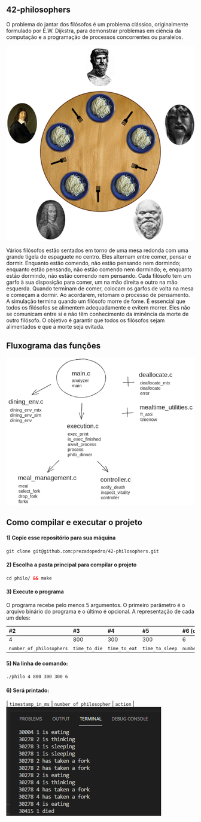 ## 42-philosophers

O problema do jantar dos filósofos é um problema clássico, originalmente formulado por E.W. Dijkstra, para demonstrar problemas em ciência da computação e a programação de processos concorrentes ou paralelos.

![alt text](img/philos.png)

Vários filósofos estão sentados em torno de uma mesa redonda com uma grande tigela de espaguete no centro. Eles alternam entre comer, pensar e dormir. Enquanto estão comendo, não estão pensando nem dormindo; enquanto estão pensando, não estão comendo nem dormindo; e, enquanto estão dormindo, não estão comendo nem pensando. Cada filósofo tem um garfo à sua disposição para comer, um na mão direita e outro na mão esquerda. Quando terminam de comer, colocam os garfos de volta na mesa e começam a dormir. Ao acordarem, retomam o processo de pensamento. A simulação termina quando um filósofo morre de fome. É essencial que todos os filósofos se alimentem adequadamente e evitem morrer. Eles não se comunicam entre si e não têm conhecimento da iminência da morte de outro filósofo. O objetivo é garantir que todos os filósofos sejam alimentados e que a morte seja evitada.

## Fluxograma das funções
![alt text](img/fluxograma.png)
## Como compilar e executar o projeto

#### 1) Copie esse repositório para sua máquina

```html
git clone git@github.com:prezadopedro/42-philosophers.git
```

#### 2) Escolha a pasta principal para compilar o projeto

```html
cd philo/ && make
```


#### 3) Execute o programa

O programa recebe pelo menos 5 argumentos. O primeiro parâmetro é o arquivo binário do programa e o último é opcional. A representação de cada um deles:

| #2 | #3 | #4 | #5 | #6 (opcional) |
|:----|:----|:----|:----|:----|
| 4 | 800 | 300 | 300 | 6 |
| `number_of_philosophers` | `time_to_die` | `time_to_eat` | `time_to_sleep` | `number_of_times_each_must_eat` |

#### 5) Na linha de comando:

```html
./philo 4 800 300 300 6
```
#### 6) Será printado:
| `timestamp_in_ms` | `number of philosopher` | `action` | 
![alt text](img/threads.png)
